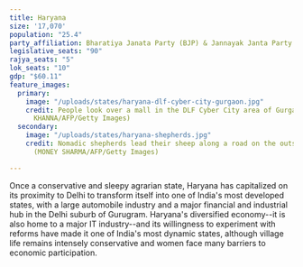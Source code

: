 ```yaml
---
title: Haryana
size: '17,070'
population: "25.4"
party_affiliation: Bharatiya Janata Party (BJP) & Jannayak Janta Party (JJP)
legislative_seats: "90"
rajya_seats: "5"
lok_seats: "10"
gdp: "$60.11"
feature_images:
  primary:
    image: "/uploads/states/haryana-dlf-cyber-city-gurgaon.jpg"
    credit: People look over a mall in the DLF Cyber City area of Gurgaon. (CHANDAN
      KHANNA/AFP/Getty Images)
  secondary:
    image: "/uploads/states/haryana-shepherds.jpg"
    credit: Nomadic shepherds lead their sheep along a road on the outskirts of Faridabad.
      (MONEY SHARMA/AFP/Getty Images)

---
```

Once a conservative and sleepy agrarian state, Haryana has capitalized on its proximity to Delhi to transform itself into one of India's most developed states, with a large automobile industry and a major financial and industrial hub in the Delhi suburb of Gurugram. Haryana's diversified economy--it is also home to a major IT industry--and its willingness to experiment with reforms have made it one of India's most dynamic states, although village life remains intensely conservative and women face many barriers to economic participation.